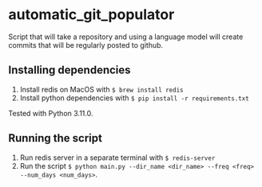 # automatic_git_populator
Script that will take a repository and using a language model will create commits that will be regularly posted to github.

## Installing dependencies

1. Install redis on MacOS with `$ brew install redis`
2. Install python dependencies with `$ pip install -r requirements.txt`

Tested with Python 3.11.0.

## Running the script

1. Run redis server in a separate terminal with `$ redis-server`
2. Run the script `$ python main.py --dir_name <dir_name> --freq <freq> --num_days <num_days>`.
